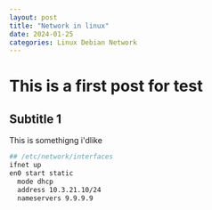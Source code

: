 ```yaml
---
layout: post
title: "Network in linux"
date: 2024-01-25
categories: Linux Debian Network
---
```


# This is a first post for test
## Subtitle 1
This is somethigng i'dlike
```bash
## /etc/network/interfaces
ifnet up
en0 start static
  mode dhcp
  address 10.3.21.10/24
  nameservers 9.9.9.9
``` 
